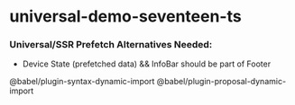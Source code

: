# universal-demo-seventeen-ts

### Universal/SSR Prefetch Alternatives Needed:

* Device State (prefetched data) && InfoBar should be part of Footer

@babel/plugin-syntax-dynamic-import
@babel/plugin-proposal-dynamic-import
